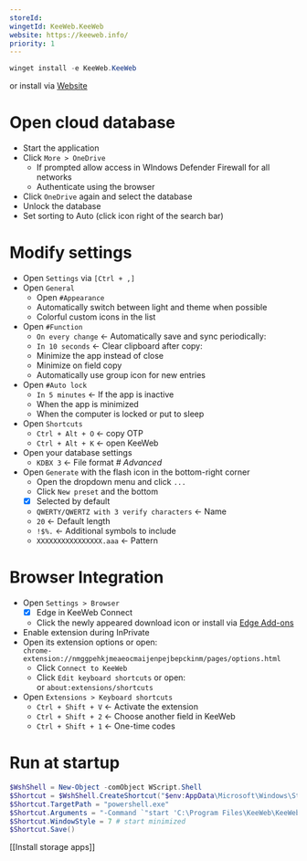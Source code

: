 ```yaml
---
storeId: 
wingetId: KeeWeb.KeeWeb
website: https://keeweb.info/
priority: 1
---
```


```powershell
winget install -e KeeWeb.KeeWeb
```
or install via [Website](https://keeweb.info/)

# Open cloud database

- Start the application
- Click `More > OneDrive`
  - If prompted allow access in WIndows Defender Firewall for all networks
  - Authenticate using the browser
- Click `OneDrive` again and select the database
- Unlock the database
- Set sorting to Auto (click icon right of the search bar)

# Modify settings

- Open `Settings` via `[Ctrl + ,]`
- Open `General`
    - Open `#Appearance`
    - Automatically switch between light and theme when possible
    - Colorful custom icons in the list
- Open `#Function`
    - `On every change` ← Automatically save and sync periodically:
    - `In 10 seconds` ← Clear clipboard after copy:
    - Minimize the app instead of close
    - Minimize on field copy
    - Automatically use group icon for new entries
- Open `#Auto lock`
    - `In 5 minutes` ← If the app is inactive
    - When the app is minimized
    - When the computer is locked or put to sleep
 - Open `Shortcuts`
     - `Ctrl + Alt + O` ← copy OTP
     - `Ctrl + Alt + K` ← open KeeWeb
 - Open your database settings
     - `KDBX 3` ← File format _# Advanced_
- Open `Generate` with the flash icon in the bottom-right corner
    - Open the dropdown menu and click `...`
    - Click `New preset` and the bottom
    - [x] Selected by default
    - `QWERTY/QWERTZ with 3 verify characters` ← Name
    - `20` ← Default length
    - `!$%.` ← Additional symbols to include
    - `XXXXXXXXXXXXXXXX.aaa` ← Pattern

# Browser Integration

- Open `Settings > Browser`
  - [x] Edge in KeeWeb Connect
  - Click the newly appeared download icon or install via [Edge Add-ons](https://microsoftedge.microsoft.com/addons/detail/keeweb-connect/nmggpehkjmeaeocmaijenpejbepckinm)
- Enable extension during InPrivate
- Open its extension options or open:  
  `chrome-extension://nmggpehkjmeaeocmaijenpejbepckinm/pages/options.html`
    - Click `Connect to KeeWeb`
    - Click `Edit keyboard shortcuts` or open:  
      or `about:extensions/shortcuts`
- Open `Extensions > Keyboard shortcuts`   
    - `Ctrl + Shift + V` ← Activate the extension
    - `Ctrl + Shift + 2` ← Choose another field in KeeWeb
    - `Ctrl + Shift + 1` ← One-time codes

# Run at startup

```powershell
$WshShell = New-Object -comObject WScript.Shell
$Shortcut = $WshShell.CreateShortcut("$env:AppData\Microsoft\Windows\Start Menu\Programs\Startup\KeeWeb.lnk")
$Shortcut.TargetPath = "powershell.exe"
$Shortcut.Arguments = "-Command `"start 'C:\Program Files\KeeWeb\KeeWeb.exe' -WindowStyle Hidden`""
$Shortcut.WindowStyle = 7 # start minimized
$Shortcut.Save()
```


[[Install storage apps]]